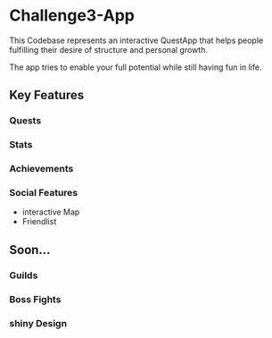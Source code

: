 # Challenge3-App

This Codebase represents an interactive QuestApp that helps people fulfilling their desire of structure and personal growth.

The app tries to enable your full potential while still having fun in life.

## Key Features

### Quests  
### Stats  
### Achievements  
### Social Features  
- interactive Map  
- Friendlist  

## Soon...

### Guilds  
### Boss Fights  
### shiny Design
